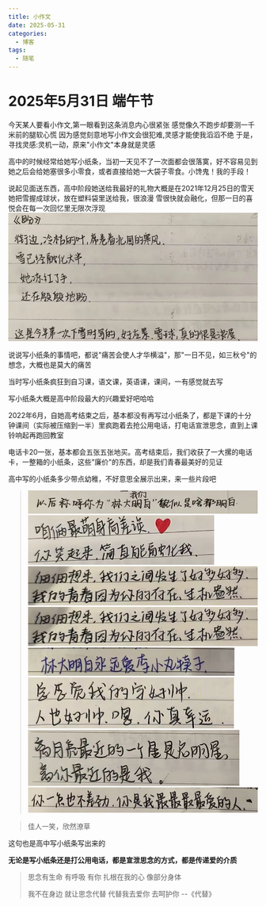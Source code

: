 ```yaml
---
title: 小作文
date: 2025-05-31
categories:
  - 博客
tags:
  - 随笔
---
```


# 2025年5月31日 端午节

今天某人要看小作文,第一眼看到这条消息内心很紧张
感觉像久不跑步却要测一千米前的腿软心慌
因为感觉刻意地写小作文会很犯难,灵感才能使我滔滔不绝
于是，寻找灵感:灵机一动，原来"小作文"本身就是灵感

高中的时候经常给她写小纸条，当初一天见不了一次面都会很落寞，好不容易见到她之后会给她塞很多小零食，或者直接给她一大袋子零食。小馋鬼！我的手段！

说起见面送东西，高中阶段她送给我最好的礼物大概是在2021年12月25日的雪天
她把雪握成球状，放在塑料袋里送给我，很浪漫
雪很快就会融化，但那一日的喜悦会在每一次回忆里无限次浮现
![alt text](image-6.png)

说说写小纸条的事情吧，都说"痛苦会使人才华横溢"，那"一日不见，如三秋兮"的想念，大概也是莫大的痛苦

当时写小纸条疯狂到自习课，语文课，英语课，课间，一有感觉就去写

写小纸条大概是高中阶段最大的兴趣爱好吧哈哈

2022年6月，自她高考结束之后，基本都没有再写过小纸条了，都是下课的十分钟课间（实际被压缩到一半）里疯跑着去抢公用电话，打电话宣泄思念，直到上课铃响起再跑回教室

电话卡20一张，基本都会五张五张地买。高考结束后，我们收获了一大摞的电话卡，一整箱的小纸条，这些"廉价"的东西，却是我们青春最美好的见证

高中写的小纸条多少带点幼稚，不好意思全展示出来，来一些片段吧
>![alt text](image.png)
>![alt text](image-1.png)
>![alt text](image-2.png)
>![alt text](image-2.png)
>![alt text](image-3.png)
>![alt text](image-4.png)
>![alt text](image-5.png)
>![alt text](image-7.png)


>佳人一笑，欣然潦草

这句也是高中写小纸条写出来的

**无论是写小纸条还是打公用电话，都是宣泄思念的方式，都是传递爱的介质**

>思念有生命 有呼吸 有你
>扎根在我的心 像部分身体
>
>我不在身边 就让思念代替
>代替我去爱你
>去呵护你
>--《代替》